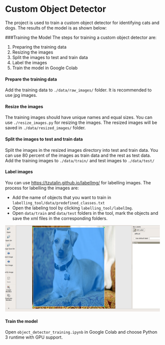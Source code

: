 # Custom Object Detector
The project is used to train a custom object detector for identifying cats and  dogs. The results of the model is as shown below:

 

###Training the Model
The steps for training a custom object detector are:
1. Preparing the training data
2. Resizing the images
3. Split the images to test and train data
4. Label the images
5. Train the model in Google Colab


#### Prepare the training data
Add the training data to `./data/raw_images/` folder. It is recommended to use jpg images.

#### Resize the images
The training images should have unique names and equal sizes. You can use `./resize_images.py` for resizing the images. The resized images will be saved in `./data/resized_images/` folder.

#### Split the images to test and train data
Split the images in the resized images directory into test and train data. You can use 80 percent of the images as train data and the rest as test data. Add the training images to `./data/train/` and test images to `./data/test/`

#### Label images
You can use https://tzutalin.github.io/labelImg/ for labelling images. The process for labelling the images are:

* Add the name of objects that you want to train in `labelling_tool/data/predefined_classes.txt`
* Open the labeling tool by clicking `labelling_tool/labelImg`.
* Open `data/train` and `data/test` folders in the tool, mark the objects and save the xml files in the corresponding folders.

![Labelling tool demo](./resources/1.png)

#### Train the model
Open `object_detector_training.ipynb` in Google Colab and choose Python 3 runtime with GPU support. 



